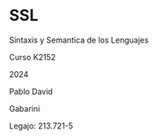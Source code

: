 # SSL

Sintaxis y Semantica de los Lenguajes

Curso K2152 

2024

Pablo David

Gabarini

Legajo: 213.721-5
